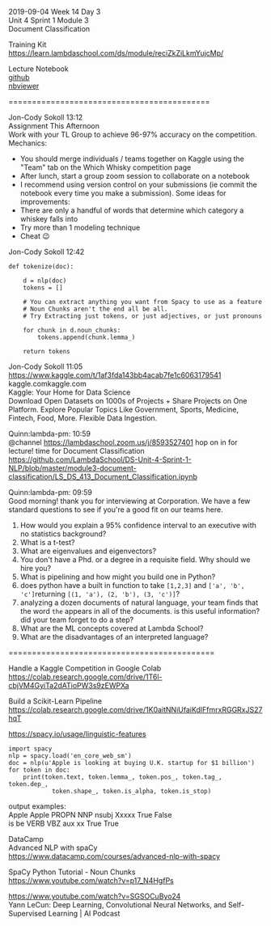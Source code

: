 2019-09-04 Week 14 Day 3   
Unit 4 Sprint 1 Module 3  
Document Classification   

Training Kit  
https://learn.lambdaschool.com/ds/module/reciZkZiLkmYujcMp/  

Lecture Notebook   
[github](https://github.com/Nov05/DS-Unit-4-Sprint-1-NLP/blob/master/module3-document-classification/LS_DS_413_Document_Classification.ipynb)  
[nbviewer](https://nbviewer.jupyter.org/github/Nov05/DS-Unit-4-Sprint-1-NLP/blob/master/module3-document-classification/LS_DS_413_Document_Classification.ipynb) 

===========================================

Jon-Cody Sokoll 13:12  
Assignment This Afternoon  
Work with your  TL Group to achieve 96-97% accuracy on the competition.  
Mechanics:  
- You should merge individuals / teams together on Kaggle using the "Team" tab on the Which Whisky competition page
- After lunch, start a group zoom session to collaborate on a notebook
- I recommend using version control on your submissions (ie commit the notebook every time you make a submission).
Some ideas for improvements:
- There are only a handful of words that determine which category a whiskey falls into
- Try more than 1 modeling technique
- Cheat :wink:

Jon-Cody Sokoll 12:42
```
def tokenize(doc):
    
    d = nlp(doc)
    tokens = []
    
    # You can extract anything you want from Spacy to use as a feature
    # Noun Chunks aren't the end all be all. 
    # Try Extracting just tokens, or just adjectives, or just pronouns
    
    for chunk in d.noun_chunks:
        tokens.append(chunk.lemma_)
        
    return tokens
```

Jon-Cody Sokoll 11:05  
https://www.kaggle.com/t/1af3fda143bb4acab7fe1c6063179541  
kaggle.comkaggle.com  
Kaggle: Your Home for Data Science   
Download Open Datasets on 1000s of Projects + Share Projects on One Platform. Explore Popular Topics Like Government, Sports, Medicine, Fintech, Food, More. Flexible Data Ingestion.  

Quinn:lambda-pm: 10:59   
@channel https://lambdaschool.zoom.us/j/8593527401 hop on in for lecture! time for Document Classification    https://github.com/LambdaSchool/DS-Unit-4-Sprint-1-NLP/blob/master/module3-document-classification/LS_DS_413_Document_Classification.ipynb

Quinn:lambda-pm: 09:59   
Good morning! thank you for interviewing at Corporation. We have a few standard questions to see if you're a good fit on our teams here.  
1. How would you explain a 95% confidence interval to an executive with no statistics background?   
2. What is a t-test?   
3. What are eigenvalues and eigenvectors?   
4. You don't have a Phd. or a degree in a requisite field. Why should we hire you?  
5. What is pipelining and how might you build one in Python?  
6. does python have a built in function to take `[1,2,3]` and `['a', 'b', 'c']`returning `[(1, 'a'), (2, 'b'), (3, 'c')]`?   
7. analyzing a dozen documents of natural language, your team finds that the word `the` appears in all of the documents. is this useful information? did your team forget to do a step?  
8. What are the ML concepts covered at Lambda School?  
9. What are the disadvantages of an interpreted language? 

============================================

Handle a Kaggle Competition in Google Colab
https://colab.research.google.com/drive/1T6l-cbjVM4GyiTa2dATioPW3s9zEWPXa

Build a Scikit-Learn Pipeline
https://colab.research.google.com/drive/1K0aitNNiUfaiKdIFfmrxRGGRxJS27hqT

https://spacy.io/usage/linguistic-features
```
import spacy
nlp = spacy.load('en_core_web_sm')
doc = nlp(u'Apple is looking at buying U.K. startup for $1 billion')
for token in doc:
    print(token.text, token.lemma_, token.pos_, token.tag_, token.dep_,
            token.shape_, token.is_alpha, token.is_stop)
```
output examples:   
Apple Apple PROPN NNP nsubj Xxxxx True False   
is be VERB VBZ aux xx True True   
 
DataCamp   
Advanced NLP with spaCy  
https://www.datacamp.com/courses/advanced-nlp-with-spacy   

SpaCy Python Tutorial - Noun Chunks   
https://www.youtube.com/watch?v=p17_N4HgfPs   

https://www.youtube.com/watch?v=SGSOCuByo24    
Yann LeCun: Deep Learning, Convolutional Neural Networks, and Self-Supervised Learning | AI Podcast   
